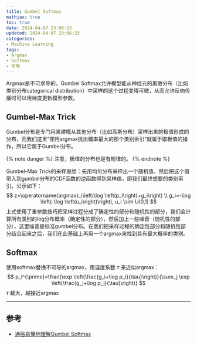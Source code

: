 ```yaml
---
title: Gumbel Softmax
mathjax: true
toc: true
date: 2024-04-07 23:08:23
updated: 2024-04-07 23:08:23
categories:
- Machine Learning
tags:
- Argmax
- Softmax
- 可导
---
```

Argmax是不可求导的，Gumbel Softmax允许模型能从神经元的离散分布（比如类别分布categorical distribution）中采样的这个过程变得可微，从而允许反向传播时可以用梯度更新模型参数。

<!--more-->

## Gumbel-Max Trick
Gumbel分布是专门用来建模从其他分布（比如高斯分布）采样出来的极值形成的分布，而我们这里“使用argmax挑出概率最大的那个类别索引”就属于取极值的操作，所以它属于Gumbel分布。

{% note danger %}
注意，极值的分布也是有规律的。
{% endnote %}

Gumbel-Max Trick的采样思想：先用均匀分布采样出一个随机值，然后把这个值带入到gumbel分布的CDF函数的逆函数得到采样值，即我们最终想要的类别索引。公示如下：
$$
z=\operatorname{argmax}_i\left(\log \left(p_i\right)+g_i\right) \\
g_i=-\log \left(-\log \left(u_i\right)\right), u_i \sim U(0,1)
$$
上式使用了重参数技巧把采样过程分成了确定性的部分和随机性的部分，我们会计算所有类别的log分布概率（确定性的部分），然后加上一些噪音（随机性的部分），这里噪音是标准gumbel分布。在我们把采样过程的确定性部分和随机性部分结合起来之后，我们在此基础上再用一个argmax来找到具有最大概率的类别。

## Softmax
使用softmax替换不可导的argmax，用温度系数 $\tau$ 来近似argmax：
$$
p_i^{\prime}=\frac{\exp \left(\frac{g_i+\log p_i}{\tau}\right)}{\sum_j \exp \left(\frac{g_j+\log p_j}{\tau}\right)}
$$
$\tau$ 越大，越接近argmax
___

## 参考
- [通俗易懂地理解Gumbel Softmax](https://zhuanlan.zhihu.com/p/633431594)